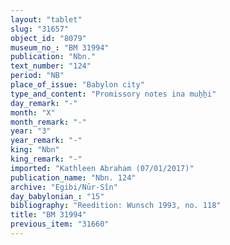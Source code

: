 ```yaml
---
layout: "tablet"
slug: "31657"
object_id: "8079"
museum_no_: "BM 31994"
publication: "Nbn."
text_number: "124"
period: "NB"
place_of_issue: "Babylon city"
type_and_content: "Promissory notes ina muẖẖi"
day_remark: "-"
month: "X"
month_remark: "-"
year: "3"
year_remark: "-"
king: "Nbn"
king_remark: "-"
imported: "Kathleen Abraham (07/01/2017)"
publication_name: "Nbn. 124"
archive: "Egibi/Nūr-Sîn"
day_babylonian_: "15"
bibliography: "Reedition: Wunsch 1993, no. 118"
title: "BM 31994"
previous_item: "31660"
---
```

